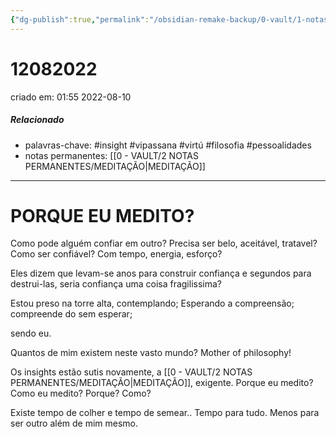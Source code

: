 ```yaml
---
{"dg-publish":true,"permalink":"/obsidian-remake-backup/0-vault/1-notas-literais/insight-pensamento-e-meditacao/12082022/","tags":["insight","vipassana","virtú","filosofia","pessoalidades"],"dgHomeLink":true,"dgShowLocalGraph":true,"dgShowFileTree":true,"dgEnableSearch":true,"noteIcon":""}
---
```


# 12082022
criado em: 01:55 2022-08-10

##### Relacionado
- palavras-chave: #insight #vipassana #virtú #filosofia #pessoalidades 
- notas permanentes: [[0 - VAULT/2 NOTAS PERMANENTES/MEDITAÇÃO\|MEDITAÇÃO]]

---
# PORQUE EU MEDITO?

Como pode alguém confiar em outro? Precisa ser belo, aceitável, tratavel? Como ser confiável? Com tempo, energia, esforço?

Eles dizem que levam-se anos para construir confiança e segundos para destrui-las, seria confiança uma coisa fragilissima?

Estou preso na torre alta, contemplando; Esperando a compreensão; compreende do sem esperar;

sendo eu.

Quantos de mim existem neste vasto mundo? Mother of philosophy!

Os insights estão sutis novamente, a [[0 - VAULT/2 NOTAS PERMANENTES/MEDITAÇÃO\|MEDITAÇÃO]], exigente. Porque eu medito? Como eu medito? Porque? Como?

Existe tempo de colher e tempo de semear.. Tempo para tudo. Menos para ser outro além de mim mesmo.
